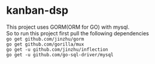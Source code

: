 # kanban-dsp
This project uses GORM(ORM for GO) with mysql. <br>
So to run this project first pull the following dependencies<br>
`go get github.com/jinzhu/gorm`<br>
`go get github.com/gorilla/mux`<br>
`go get -u github.com/jinzhu/inflection`<br>
`go get -u github.com/go-sql-driver/mysql`<br>
